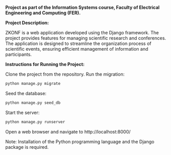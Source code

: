**Project as part of the Information Systems course, Faculty of Electrical Engineering and Computing (FER).**


**Project Description:**

ZKONF is a web application developed using the Django framework.
The project provides features for managing scientific research and conferences.
The application is designed to streamline the organization process of scientific events, ensuring efficient management of information and participants.



**Instructions for Running the Project:**

Clone the project from the repository.
Run the migration: 
```bash
python manage.py migrate
```
Seed the database: 
```bash
python manage.py seed_db
```
Start the server: 
```bash
python manage.py runserver
```
Open a web browser and navigate to http://localhost:8000/

Note: Installation of the Python programming language and the Django package is required.
